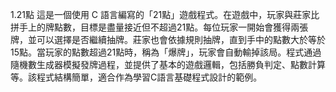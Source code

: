 1.21點
這是一個使用 C 語言編寫的「21點」遊戲程式。在遊戲中，玩家與莊家比拼手上的牌點數，目標是盡量接近但不超過21點。每位玩家一開始會獲得兩張牌，並可以選擇是否繼續抽牌。莊家也會依據規則抽牌，直到手中的點數大於等於15點。當玩家的點數超過21點時，稱為「爆牌」，玩家會自動輸掉該局。程式通過隨機數生成器模擬發牌過程，並提供了基本的遊戲邏輯，包括勝負判定、點數計算等。該程式結構簡單，適合作為學習C語言基礎程式設計的範例。
